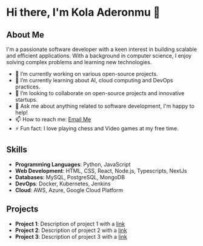 # Hi there, I'm Kola Aderonmu 👋

## About Me

I'm a passionate software developer with a keen interest in building scalable and efficient applications. With a background in computer science, I enjoy solving complex problems and learning new technologies.

- 🔭 I’m currently working on various open-source projects.
- 🌱 I’m currently learning about AI, cloud computing and DevOps practices.
- 👯 I’m looking to collaborate on open-source projects and innovative startups.
- 💬 Ask me about anything related to software development, I'm happy to help!
- 📫 How to reach me: [Email Me](mailto:gabkola94@gmail.com)
- ⚡ Fun fact: I love playing chess and Video games at my free time.

## Skills

- **Programming Languages**: Python, JavaScript 
- **Web Development**: HTML, CSS, React, Node.js, Typescripts, NextJs 
- **Databases**: MySQL, PostgreSQL, MongoDB
- **DevOps**: Docker, Kubernetes, Jenkins
- **Cloud**: AWS, Azure, Google Cloud Platform

## Projects

- **Project 1**: Description of project 1 with a [link](https://github.com/kola-Aderonmu/project1)
- **Project 2**: Description of project 2 with a [link](https://github.com/kola-Aderonmu/project2)
- **Project 3**: Description of project 3 with a [link](https://github.com/kola-Aderonmu/project3)


